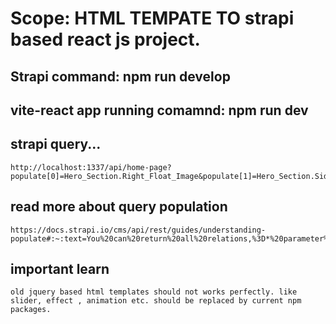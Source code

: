 # Scope: HTML TEMPATE TO strapi based react js project. 
## Strapi command: npm run develop
## vite-react app running comamnd: npm run dev

## strapi query...
```
http://localhost:1337/api/home-page?populate[0]=Hero_Section.Right_Float_Image&populate[1]=Hero_Section.Side_Left_Arrow_Image&populate[2]=Hero_Section.Slider&populate[3]=About_Section&populate[4]=Choose_Rorho_Ventures.Boxes.Box_Image&populate[5]=Process_Section.Process_Lists&populate[6]=Process_Section.Process_Boxes&populate[7]=Investments.Boxes&populate[8]=Investments.Boxes.Box_Image&populate[9]=Help_Section.Help_Boxes&populate[10]=Testimonials.Client_Reviews.Company_Logo
```

## read more about query population
```
https://docs.strapi.io/cms/api/rest/guides/understanding-populate#:~:text=You%20can%20return%20all%20relations,%3D*%20parameter%20to%20your%20query.
```


## important learn
```
old jquery based html templates should not works perfectly. like slider, effect , animation etc. should be replaced by current npm packages. 
```

